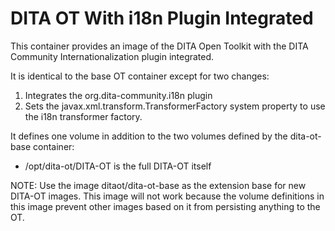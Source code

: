 DITA OT With i18n Plugin Integrated 
===================================

This container provides an image
of the DITA Open Toolkit with the DITA Community
Internationalization plugin integrated.

It is identical to the base OT container except for
two changes:

1. Integrates the org.dita-community.i18n plugin
1. Sets the javax.xml.transform.TransformerFactory system property to use the i18n transformer factory. 

It defines one volume in addition to the
two volumes defined by the dita-ot-base
container:

- /opt/dita-ot/DITA-OT is the full DITA-OT itself

NOTE: Use the image ditaot/dita-ot-base as the extension base for new DITA-OT images.
This image will not work because the volume definitions in this image prevent other images
based on it from persisting anything to the OT. 